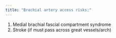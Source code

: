 ```yaml
---
title: "Brachial artery access risks:"
---
```

1. Medial brachial fascial compartment syndrome
2. Stroke (if must pass across great vessels/arch)


